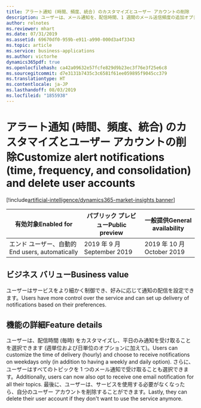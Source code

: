 ```yaml
---
title: アラート通知 (時間、頻度、統合) のカスタマイズとユーザー アカウントの削除
description: ユーザーは、メール通知を、配信時間、1 週間のメール送信頻度の追加オプション (平日のみ)、およびすべてのトピック アラートを 1 つのメール通知にまとめる機能を使用して、カスタマイズできるようになります。  また、ユーザーはユーザー アカウントを削除することもできます。
author: relnotes
ms.reviewer: mhart
ms.date: 07/31/2019
ms.assetid: 69670df0-959b-e911-a990-000d3a4f3343
ms.topic: article
ms.service: business-applications
ms.author: victorhe
dynamics365pdf: true
ms.openlocfilehash: ca42a09632e57fcfe829d9b23ec3f76e3f25e6c8
ms.sourcegitcommit: d7e3131b7435c3c6581f61ee059895f9045cc379
ms.translationtype: HT
ms.contentlocale: ja-JP
ms.lasthandoff: 08/03/2019
ms.locfileid: "1855938"
---
```

# <a name="customize-alert-notifications-time-frequency-and-consolidation-and-delete-user-accounts"></a><span data-ttu-id="73e52-104">アラート通知 (時間、頻度、統合) のカスタマイズとユーザー アカウントの削除</span><span class="sxs-lookup"><span data-stu-id="73e52-104">Customize alert notifications (time, frequency, and consolidation) and delete user accounts</span></span>
[!include[artificial-intelligence/dynamics365-market-insights banner](../includes/artificial-intelligence/dynamics365-market-insights.md)]

| <span data-ttu-id="73e52-105">有効対象</span><span class="sxs-lookup"><span data-stu-id="73e52-105">Enabled for</span></span>    |  <span data-ttu-id="73e52-106">パブリック プレビュー</span><span class="sxs-lookup"><span data-stu-id="73e52-106">Public preview</span></span> | <span data-ttu-id="73e52-107">一般提供</span><span class="sxs-lookup"><span data-stu-id="73e52-107">General availability</span></span> | 
| ---------- | ---------- |---------- |
|<span data-ttu-id="73e52-108">エンド ユーザー、自動的</span><span class="sxs-lookup"><span data-stu-id="73e52-108">End users, automatically</span></span>|<span data-ttu-id="73e52-109">2019 年 9 月</span><span class="sxs-lookup"><span data-stu-id="73e52-109">September 2019</span></span>| <span data-ttu-id="73e52-110">2019 年 10 月</span><span class="sxs-lookup"><span data-stu-id="73e52-110">October 2019</span></span>|


## <a name="business-value"></a><span data-ttu-id="73e52-111">ビジネス バリュー</span><span class="sxs-lookup"><span data-stu-id="73e52-111">Business value</span></span>
<!-- bv start -->
<span data-ttu-id="73e52-112">ユーザーはサービスをより細かく制御でき、好みに応じて通知の配信を設定できます。</span><span class="sxs-lookup"><span data-stu-id="73e52-112">Users have more control over the service and can set up delivery of notifications based on their preferences.</span></span>
<!-- bv end -->



## <a name="feature-details"></a><span data-ttu-id="73e52-113">機能の詳細</span><span class="sxs-lookup"><span data-stu-id="73e52-113">Feature details</span></span>
<!--feature detail start -->
<span data-ttu-id="73e52-114">ユーザーは、配信時間 (毎時) をカスタマイズし、平日のみ通知を受け取ることを選択できます (週単位および日単位のオプションに加えて)。</span><span class="sxs-lookup"><span data-stu-id="73e52-114">Users can customize the time of delivery (hourly) and choose to receive notifications on weekdays only (in addition to having a weekly and daily option).</span></span> <span data-ttu-id="73e52-115">さらに、ユーザーはすべてのトピックを 1 つのメール通知で受け取ることも選択できます。</span><span class="sxs-lookup"><span data-stu-id="73e52-115">Additionally, users can now also opt to receive one email notification for all their topics.</span></span>  <span data-ttu-id="73e52-116">最後に、ユーザーは、サービスを使用する必要がなくなったら、自分のユーザー アカウントを削除することができます。</span><span class="sxs-lookup"><span data-stu-id="73e52-116">Lastly, they can delete their user account if they don't want to use the service anymore.</span></span>
<!--feature detail end -->











